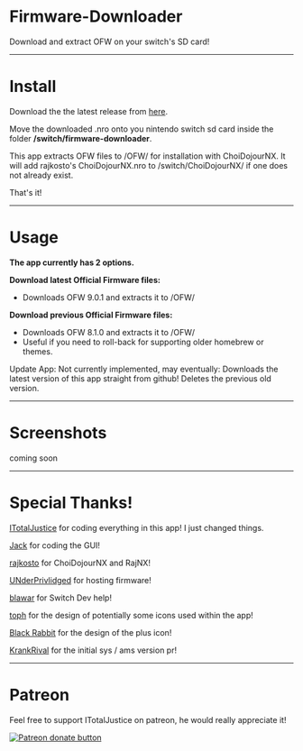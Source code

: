 # Firmware-Downloader

Download and extract OFW on your switch's SD card!

----

# Install

Download the the latest release from [here](https://github.com/JackInTheShop/atmosphere-updater/releases).

Move the downloaded .nro onto you nintendo switch sd card inside the folder **/switch/firmware-downloader**.

This app extracts OFW files to /OFW/ for installation with ChoiDojourNX. It will add rajkosto's ChoiDojourNX.nro to /switch/ChoiDojourNX/ if one does not already exist. 

That's it!

----

# Usage

__**The app currently has 2 options.**__

**Download latest Official Firmware files:**

* Downloads OFW 9.0.1 and extracts it to /OFW/

**Download previous Official Firmware files:**

* Downloads OFW 8.1.0 and extracts it to /OFW/
* Useful if you need to roll-back for supporting older homebrew or themes.



Update App: Not currently implemented, may eventually:
Downloads the latest version of this app straight from github!
Deletes the previous old version.

----

# Screenshots

coming soon

----

# Special Thanks!

[ITotalJustice](https://github.com/ITotalJustice) for coding everything in this app! I just changed things.

[Jack](https://github.com/JackInTheShop) for coding the GUI!

[rajkosto](https://github.com/rajkosto) for ChoiDojourNX and RajNX!

[UNderPrivlidged](https://github.com/UNderPrivlidged) for hosting firmware!

[blawar](https://github.com/blawar) for Switch Dev help!

[toph](https://github.com/sudot0ph) for the design of potentially some icons used within the app!

[Black Rabbit](https://github.com/BlackRabbit22) for the design of the plus icon!

[KrankRival](https://github.com/KranKRival) for the initial sys / ams version pr!





----

# Patreon

Feel free to support ITotalJustice on patreon, he would really appreciate it!

<a href="https://www.patreon.com/totaljustice"><img src="https://c5.patreon.com/external/logo/become_a_patron_button@2x.png" alt="Patreon donate button" /> </a>
